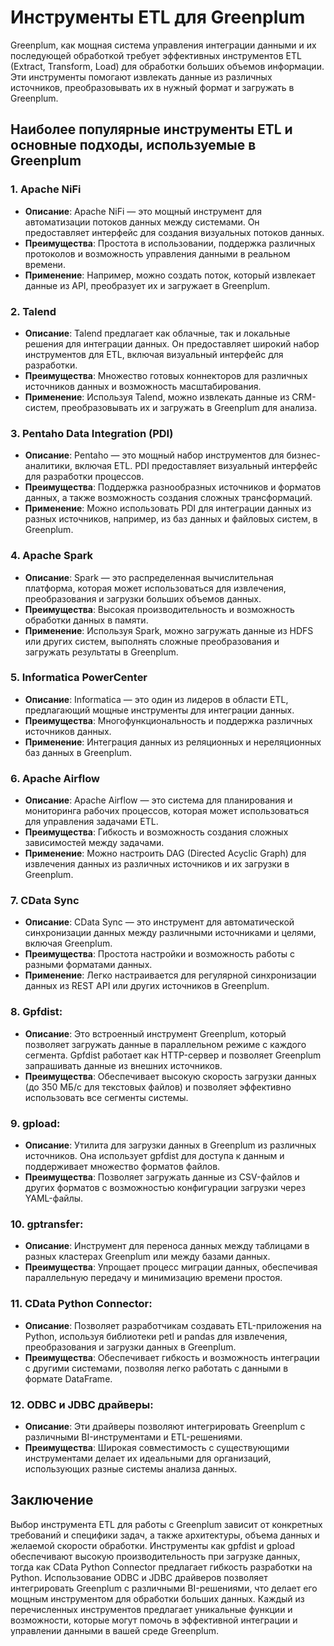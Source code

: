 # Инструменты ETL для Greenplum

Greenplum, как мощная система управления интеграции данными и их последующей обработкой требует эффективных инструментов ETL (Extract, Transform, Load) для обработки больших объемов информации. Эти инструменты помогают извлекать данные из различных источников, преобразовывать их в нужный формат и загружать в Greenplum. 

## Наиболее популярные инструменты ETL и основные подходы, используемые в Greenplum

### 1.  **Apache NiFi**

-   **Описание**: Apache NiFi — это мощный инструмент для автоматизации потоков данных между системами. Он предоставляет интерфейс для создания визуальных потоков данных.
-   **Преимущества**: Простота в использовании, поддержка различных протоколов и возможность управления данными в реальном времени.
-   **Применение**: Например, можно создать поток, который извлекает данные из API, преобразует их и загружает в Greenplum.

### 2.  **Talend**

-   **Описание**: Talend предлагает как облачные, так и локальные решения для интеграции данных. Он предоставляет широкий набор инструментов для ETL, включая визуальный интерфейс для разработки.
-   **Преимущества**: Множество готовых коннекторов для различных источников данных и возможность масштабирования.
-   **Применение**: Используя Talend, можно извлекать данные из CRM-систем, преобразовывать их и загружать в Greenplum для анализа.

### 3.  **Pentaho Data Integration (PDI)**

-   **Описание**: Pentaho — это мощный набор инструментов для бизнес-аналитики, включая ETL. PDI предоставляет визуальный интерфейс для разработки процессов.
-   **Преимущества**: Поддержка разнообразных источников и форматов данных, а также возможность создания сложных трансформаций.
-   **Применение**: Можно использовать PDI для интеграции данных из разных источников, например, из баз данных и файловых систем, в Greenplum.

### 4.  **Apache Spark**

-   **Описание**: Spark — это распределенная вычислительная платформа, которая может использоваться для извлечения, преобразования и загрузки больших объемов данных.
-   **Преимущества**: Высокая производительность и возможность обработки данных в памяти.
-   **Применение**: Используя Spark, можно загружать данные из HDFS или других систем, выполнять сложные преобразования и загружать результаты в Greenplum.

### 5.  **Informatica PowerCenter**

-   **Описание**: Informatica — это один из лидеров в области ETL, предлагающий мощные инструменты для интеграции данных.
-   **Преимущества**: Многофункциональность и поддержка различных источников данных.
-   **Применение**: Интеграция данных из реляционных и нереляционных баз данных в Greenplum.

### 6.  **Apache Airflow**

-   **Описание**: Apache Airflow — это система для планирования и мониторинга рабочих процессов, которая может использоваться для управления задачами ETL.
-   **Преимущества**: Гибкость и возможность создания сложных зависимостей между задачами.
-   **Применение**: Можно настроить DAG (Directed Acyclic Graph) для извлечения данных из различных источников и их загрузки в Greenplum.

### 7.  **CData Sync**

-   **Описание**: CData Sync — это инструмент для автоматической синхронизации данных между различными источниками и целями, включая Greenplum.
-   **Преимущества**: Простота настройки и возможность работы с разными форматами данных.
-   **Применение**: Легко настраивается для регулярной синхронизации данных из REST API или других источников в Greenplum.

### 8. **Gpfdist**:

-   **Описание**: Это встроенный инструмент Greenplum, который позволяет загружать данные в параллельном режиме с каждого сегмента. Gpfdist работает как HTTP-сервер и позволяет Greenplum запрашивать данные из внешних источников.
-   **Преимущества**: Обеспечивает высокую скорость загрузки данных (до 350 МБ/с для текстовых файлов) и позволяет эффективно использовать все сегменты системы.

### 9. **gpload**:

-   **Описание**: Утилита для загрузки данных в Greenplum из различных источников. Она использует gpfdist для доступа к данным и поддерживает множество форматов файлов.
-   **Преимущества**: Позволяет загружать данные из CSV-файлов и других форматов с возможностью конфигурации загрузки через YAML-файлы.

### 10. **gptransfer**:

-   **Описание**: Инструмент для переноса данных между таблицами в разных кластерах Greenplum или между базами данных.
-   **Преимущества**: Упрощает процесс миграции данных, обеспечивая параллельную передачу и минимизацию времени простоя.

### 11. **CData Python Connector**:

-   **Описание**: Позволяет разработчикам создавать ETL-приложения на Python, используя библиотеки petl и pandas для извлечения, преобразования и загрузки данных в Greenplum.
-   **Преимущества**: Обеспечивает гибкость и возможность интеграции с другими системами, позволяя легко работать с данными в формате DataFrame.

### 12. **ODBC и JDBC драйверы**:

-   **Описание**: Эти драйверы позволяют интегрировать Greenplum с различными BI-инструментами и ETL-решениями.
-   **Преимущества**: Широкая совместимость с существующими инструментами делает их идеальными для организаций, использующих разные системы анализа данных.

## Заключение

Выбор инструмента ETL для работы с Greenplum зависит от конкретных требований и специфики задач, а также архитектуры, объема данных и желаемой скорости обработки. Инструменты как gpfdist и gpload обеспечивают высокую производительность при загрузке данных, тогда как CData Python Connector предлагает гибкость разработки на Python. Использование ODBC и JDBC драйверов позволяет интегрировать Greenplum с различными BI-решениями, что делает его мощным инструментом для обработки больших данных. Каждый из перечисленных инструментов предлагает уникальные функции и возможности, которые могут помочь в эффективной интеграции и управлении данными в вашей среде Greenplum.